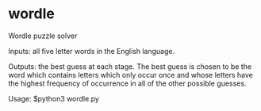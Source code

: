 # wordle
Wordle puzzle solver

Inputs: all five letter words in the English language.

Outputs: the best guess at each stage. The best guess is chosen to be the word which contains letters which only occur once and whose letters have the highest frequency of occurrence in all of the other possible guesses.

Usage:
$python3 wordle.py
